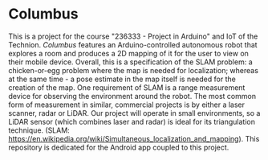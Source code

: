 # Columbus

This is a project for the course "236333 - Project in Arduino" and IoT of the Technion.
*Columbus* features an Arduino-controlled autonomous robot that explores a room and produces a 2D mapping of it for the user to view on their mobile device.
Overall, this is a specification of the SLAM problem: a chicken-or-egg problem where the map is needed for localization; whereas at the same time - a pose estimate in the map itself is needed for the creation of the map. One requirement of SLAM is a range measurement device for observing the environment around the robot. The most common form of measurement in similar, commercial projects is by either a laser scanner, radar or LiDAR. Our project will operate in small environments, so a LiDAR sensor (which combines laser and radar) is ideal for its triangulation technique.
(SLAM: https://en.wikipedia.org/wiki/Simultaneous_localization_and_mapping). This repository is dedicated for the Android app coupled to this project.
